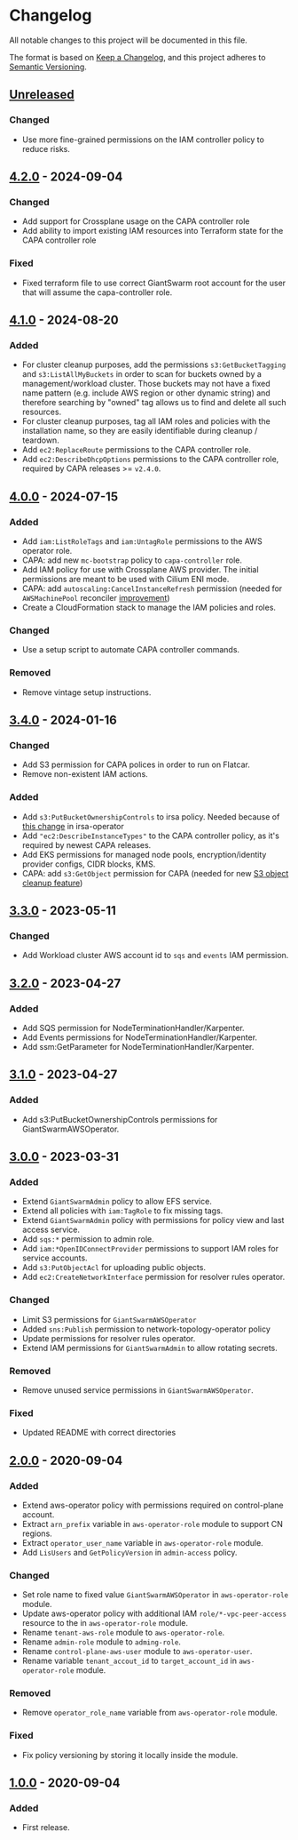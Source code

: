 # Changelog

All notable changes to this project will be documented in this file.

The format is based on [Keep a Changelog](https://keepachangelog.com/en/1.0.0/),
and this project adheres to [Semantic Versioning](https://semver.org/spec/v2.0.0.html).

## [Unreleased]

### Changed

- Use more fine-grained permissions on the IAM controller policy to reduce risks.

## [4.2.0] - 2024-09-04

### Changed

- Add support for Crossplane usage on the CAPA controller role
- Add ability to import existing IAM resources into Terraform state for the CAPA controller role

### Fixed

- Fixed terraform file to use correct GiantSwarm root account for the user that will assume the capa-controller role.

## [4.1.0] - 2024-08-20

### Added

- For cluster cleanup purposes, add the permissions `s3:GetBucketTagging` and `s3:ListAllMyBuckets` in order to scan for buckets owned by a management/workload cluster. Those buckets may not have a fixed name pattern (e.g. include AWS region or other dynamic string) and therefore searching by "owned" tag allows us to find and delete all such resources.
- For cluster cleanup purposes, tag all IAM roles and policies with the installation name, so they are easily identifiable during cleanup / teardown.
- Add `ec2:ReplaceRoute` permissions to the CAPA controller role.
- Add `ec2:DescribeDhcpOptions` permissions to the CAPA controller role, required by CAPA releases >= `v2.4.0`.

## [4.0.0] - 2024-07-15

### Added

- Add `iam:ListRoleTags` and `iam:UntagRole` permissions to the AWS operator role.
- CAPA: add new `mc-bootstrap` policy to `capa-controller` role.
- Add IAM policy for use with Crossplane AWS provider. The initial permissions are meant to be used with Cilium ENI mode.
- CAPA: add `autoscaling:CancelInstanceRefresh` permission (needed for `AWSMachinePool` reconciler [improvement](https://github.com/giantswarm/cluster-api-provider-aws/pull/598))
- Create a CloudFormation stack to manage the IAM policies and roles.

### Changed

- Use a setup script to automate CAPA controller commands.

### Removed

- Remove vintage setup instructions.

## [3.4.0] - 2024-01-16

### Changed

- Add S3 permission for CAPA polices in order to run on Flatcar.
- Remove non-existent IAM actions.

### Added

- Add `s3:PutBucketOwnershipControls` to irsa policy. Needed because of [this change](https://github.com/giantswarm/irsa-operator/commit/2437798672c74cfae15162a561629c6565dbee41) in irsa-operator
- Add `"ec2:DescribeInstanceTypes"` to the CAPA controller policy, as it's required by newest CAPA releases.
- Add EKS permissions for managed node pools, encryption/identity provider configs, CIDR blocks, KMS.
- CAPA: add `s3:GetObject` permission for CAPA (needed for new [S3 object cleanup feature](https://github.com/kubernetes-sigs/cluster-api-provider-aws/pull/4667))

## [3.3.0] - 2023-05-11

### Changed

- Add Workload cluster AWS account id to `sqs` and `events` IAM permission.

## [3.2.0] - 2023-04-27

### Added

- Add SQS permission for NodeTerminationHandler/Karpenter.
- Add Events permissions for NodeTerminationHandler/Karpenter.
- Add ssm:GetParameter for NodeTerminationHandler/Karpenter.

## [3.1.0] - 2023-04-27

### Added

- Add s3:PutBucketOwnershipControls permissions for GiantSwarmAWSOperator.


## [3.0.0] - 2023-03-31

### Added

- Extend `GiantSwarmAdmin` policy to allow EFS service.
- Extend all policies with `iam:TagRole` to fix missing tags.
- Extend `GiantSwarmAdmin` policy with permissions for policy view and last access service.
- Add `sqs:*` permission to admin role.
- Add `iam:*OpenIDConnectProvider` permissions to support IAM roles for service accounts.
- Add `s3:PutObjectAcl` for uploading public objects.
- Add `ec2:CreateNetworkInterface` permission for resolver rules operator.

### Changed

- Limit S3 permissions for `GiantSwarmAWSOperator`
- Added `sns:Publish` permission to network-topology-operator policy
- Update permissions for resolver rules operator.
- Extend IAM permissions for `GiantSwarmAdmin` to allow rotating secrets.

### Removed

- Remove unused service permissions in `GiantSwarmAWSOperator`.

### Fixed

- Updated README with correct directories

## [2.0.0] - 2020-09-04

### Added

- Extend aws-operator policy with permissions required on control-plane
  account.
- Extract `arn_prefix` variable in `aws-operator-role` module to support CN
  regions.
- Extract `operator_user_name` variable in `aws-operator-role` module.
- Add `LisUsers` and `GetPolicyVersion` in `admin-access` policy.

### Changed

- Set role name to fixed value `GiantSwarmAWSOperator` in `aws-operator-role`
  module.
- Update aws-operator policy with additional IAM `role/*-vpc-peer-access`
  resource to the in `aws-operator-role` module.
- Rename `tenant-aws-role` module to `aws-operator-role`.
- Rename `admin-role` module to `adming-role`.
- Rename `control-plane-aws-user` module to `aws-operator-user`.
- Rename variable `tenant_accout_id` to `target_account_id` in
  `aws-operator-role` module.

### Removed

- Remove `operator_role_name` variable from `aws-operator-role` module.

### Fixed

- Fix policy versioning by storing it locally inside the module.

## [1.0.0] - 2020-09-04

### Added

- First release.

[Unreleased]: https://github.com/giantswarm/giantswarm-aws-account-prerequisites/compare/v4.2.0...HEAD
[4.2.0]: https://github.com/giantswarm/giantswarm-aws-account-prerequisites/compare/v4.1.0...v4.2.0
[4.1.0]: https://github.com/giantswarm/giantswarm-aws-account-prerequisites/compare/v4.0.0...v4.1.0
[4.0.0]: https://github.com/giantswarm/giantswarm-aws-account-prerequisites/compare/v3.4.0...v4.0.0
[3.4.0]: https://github.com/giantswarm/giantswarm-aws-account-prerequisites/compare/v3.3.0...v3.4.0
[3.3.0]: https://github.com/giantswarm/giantswarm-aws-account-prerequisites/compare/v3.2.0...v3.3.0
[3.2.0]: https://github.com/giantswarm/giantswarm-aws-account-prerequisites/compare/v3.1.0...v3.2.0
[3.1.0]: https://github.com/giantswarm/giantswarm-aws-account-prerequisites/compare/v3.0.0...v3.1.0
[3.0.0]: https://github.com/giantswarm/giantswarm-aws-account-prerequisites/compare/v3.1.0...v3.0.0
[3.1.0]: https://github.com/giantswarm/giantswarm-aws-account-prerequisites/compare/v3.0.0...v3.1.0
[3.0.0]: https://github.com/giantswarm/giantswarm-aws-account-prerequisites/compare/v2.0.0...v3.0.0
[2.0.0]: https://github.com/giantswarm/giantswarm-aws-account-prerequisites/compare/v1.0.0...v2.0.0
[1.0.0]: https://github.com/giantswarm/giantswarm-aws-account-prerequisites/releases/tag/v1.0.0
